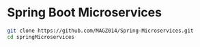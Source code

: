 # Spring Boot Microservices


```bash
git clone https://github.com/MAGZ014/Spring-Microservices.git
cd springMicroservices
```